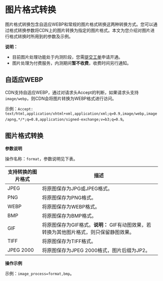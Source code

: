 # 图片格式转换

图片格式转换包含自适应WEBP和常规的图片格式转换这两种转换方式。您可以通过格式转换参数将CDN上的图片转换为指定的图片格式。本文为您介绍对图片进行格式转换时所用到的参数及示例。

**说明：**

-   目前图片处理功能处于内测阶段，您需[提交工单](https://workorder-intl.console.aliyun.com/?spm=5176.2020520001.aliyun_topbar.18.dbd44bd3e4f845#/ticket/createIndex)申请开通。
-   图片处理为付费服务，内测期间**暂不收费**，收费时间另行通知。

## 自适应WEBP

CDN支持自适应WEBP，通过对请求头Accept的判断，如果请求头支持`image/webp`，则CDN会将图片转换为WEBP格式进行访问。

示例：`Accept: text/html,application/xhtml+xml,application/xml;q=0.9,image/webp,image/apng,*/*;q=0.8,application/signed-exchange;v=b3;q=0.9`。

## 图片格式转换

**参数说明**

操作名称：`format`，参数说明见下表。

|支持转换的图片格式|描述|
|---------|--|
|JPEG|将原图保存为JPG或JPEG格式。|
|PNG|将原图保存为PNG格式。|
|WEBP|将原图保存为WEBP格式。|
|BMP|将原图保存为BMP格式。|
|GIF|将原图保存为GIF格式。**说明：** GIF有动图效果，若转换为其他图片格式，则只保留静图效果。 |
|TIFF|将原图保存为TIFF格式。|
|JPEG 2000|将原图保存为JPEG 2000格式，图片后缀为JP2。|

**操作示例**

示例：`image_process=format,bmp`。

